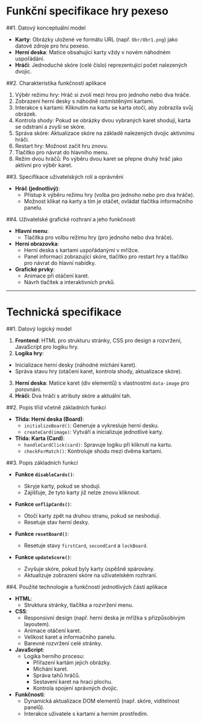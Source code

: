 # Funkční specifikace hry pexeso

##1. Datový konceptuální model
- **Karty**: Obrázky uložené ve formátu URL (např. `Obr/Obr1.png`) jako datové zdroje pro hru pexeso.
- **Herní deska**: Matice obsahující karty vždy v novém náhodném uspořádání.
- **Hráči**: Jednoduché skóre (celé číslo) reprezentující počet nalezených dvojic.

##2. Charakteristika funkčností aplikace
1. Výběr režimu hry: Hráč si zvolí mezi hrou pro jednoho nebo dva hráče.
2. Zobrazení herní desky s náhodně rozmístěnými kartami.
3. Interakce s kartami: Kliknutím na kartu se karta otočí, aby zobrazila svůj obrázek.
4. Kontrola shody: Pokud se obrázky dvou vybraných karet shodují, karta se odstraní a zvyší se skóre.
5. Správa skóre: Aktualizace skóre na základě nalezených dvojic aktivnímu hráči.
6. Restart hry: Možnost začít hru znovu.
7. Tlačítko pro návrat do hlavního menu.
8. Režim dvou hráčů: Po výběru dvou karet se přepne druhý hráč jako aktivní pro výběr karet.

##3. Specifikace uživatelských rolí a oprávnění
- **Hráč (jednotlivý)**:
  - Přístup k výběru režimu hry (volba pro jednoho nebo pro dva hráče).
  - Možnost klikat na karty a tím je otáčet, ovládat tlačítka informačního panelu.


##4. Uživatelské grafické rozhraní a jeho funkčnosti
- **Hlavní menu**:
  - Tlačítka pro volbu režimu hry (pro jednoho nebo dva hráče).
- **Herní obrazovka**:
  - Herní deska s kartami uspořádanými v mřížce.
  - Panel informací zobrazující skóre, tlačítko pro restart hry a tlačítko pro návrat do hlavní nabídky.
- **Grafické prvky**:
  - Animace při otáčení karet.
  - Návrh tlačítek a interaktivních prvků.

---

# Technická specifikace

##1. Datový logický model
1. **Frontend**: HTML pro strukturu stránky, CSS pro design a rozvržení, JavaScript pro logiku hry.
2. **Logika hry**:
  - Inicializace herní desky (náhodné míchání karet).
  - Správa stavu hry (otáčení karet, kontrola shody, aktualizace skóre).
3. **Herní deska**: Matice karet (div elementů) s vlastnostmi `data-image` pro porovnání.
4. **Hráči**: Dva hráči s atributy skóre a aktuální tah.


##2. Popis tříd včetně základních funkcí
- **Třída: Herní deska (Board)**:
  - `initializeBoard()`: Generuje a vykresluje herní desku.
  - `createCard(image)`: Vytváří a inicializuje jednotlivé karty.
- **Třída: Karta (Card)**:
  - `handleCardClick(card)`: Spravuje logiku při kliknutí na kartu.
  - `checkForMatch()`: Kontroluje shodu mezi dvěma kartami.

##3. Popis základních funkcí
- **Funkce `disableCards()`**:
  - Skryje karty, pokud se shodují.
  - Zajišťuje, že tyto karty již nelze znovu kliknout.

- **Funkce `unflipCards()`**:
  - Otočí karty zpět na druhou stranu, pokud se neshodují.
  - Resetuje stav herní desky.

- **Funkce `resetBoard()`**:
  - Resetuje stavy `firstCard`, `secondCard` a `lockBoard`.

- **Funkce `updateScore()`**:
  - Zvyšuje skóre, pokud byly karty úspěšně spárovány.
  - Aktualizuje zobrazení skóre na uživatelském rozhraní.

##4. Použité technologie a funkčnosti jednotlivých částí aplikace
- **HTML**:
  - Struktura stránky, tlačítka a rozvržení menu.
- **CSS**:
  - Responsivní design (např. herní deska je mřížka s přizpůsobivým layoutem).
  - Animace otáčení karet.
  - Velikost karet a informačního panelu.
  - Barevné rozvržení celé stránky.
- **JavaScript**:
  - Logika herního procesu:
    - Přiřazení kartám jejich obrázky.
    - Míchání karet.
    - Správa tahů hráčů.
    - Sestavení karet na hrací plochu.
    - Kontrola spojení správných dvojic.
- **Funkčnosti**:
  - Dynamická aktualizace DOM elementů (např. skóre, viditelnost panelů).
  - Interakce uživatele s kartami a herním prostředím.
